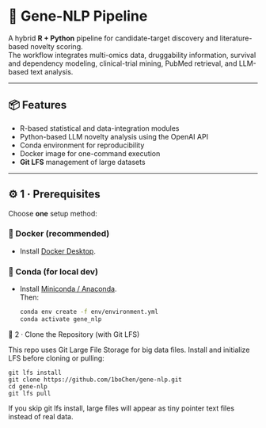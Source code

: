 # 🧬 Gene-NLP Pipeline

A hybrid **R + Python** pipeline for candidate-target discovery and literature-based novelty scoring.  
The workflow integrates multi-omics data, druggability information, survival and dependency modeling, clinical-trial mining, PubMed retrieval, and LLM-based text analysis.

---

## 📦 Features

- R-based statistical and data-integration modules  
- Python-based LLM novelty analysis using the OpenAI API  
- Conda environment for reproducibility  
- Docker image for one-command execution  
- **Git LFS** management of large datasets

---

## ⚙️ 1 · Prerequisites

Choose **one** setup method:

### 🐋 Docker (recommended)

- Install [Docker Desktop](https://docs.docker.com/get-docker/).

### 🐍 Conda (for local dev)

- Install [Miniconda / Anaconda](https://docs.conda.io/en/latest/miniconda.html).  
  Then:

  ```bash
  conda env create -f env/environment.yml
  conda activate gene_nlp
  ```

🧰 2 · Clone the Repository (with Git LFS)

This repo uses Git Large File Storage
 for big data files.
Install and initialize LFS before cloning or pulling:

```
git lfs install
git clone https://github.com/1boChen/gene-nlp.git
cd gene-nlp
git lfs pull
```

If you skip git lfs install, large files will appear as tiny pointer text files instead of real data.
